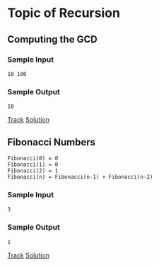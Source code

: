 Topic of Recursion
===
## Computing the GCD

### Sample Input
```
10 100
```
### Sample Output
```
10
```
[Track](https://www.hackerrank.com/challenges/functional-programming-warmups-in-recursion---gcd)
[Solution](./recursion/gcd.exs)

## Fibonacci Numbers
```
Fibonacci(0) = 0
Fibonacci(1) = 0
Fibonacci(2) = 1
Fibonacci(n) = Fibonacci(n-1) + Fibonacci(n-2)  
```

### Sample Input
```
3
```
### Sample Output
```
1
```
[Track](https://www.hackerrank.com/challenges/functional-programming-warmups-in-recursion---fibonacci-numbers)
[Solution](./recursion/fibonacci-number.exs)
